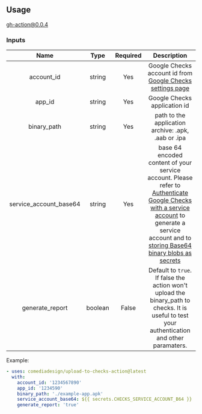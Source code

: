## Usage

gh-action@0.0.4

### Inputs

| Name  | Type  | Required | Description  |
|:-:|:-:|:-:|:-:|
| account_id  | string  |  Yes | Google Checks account id from [Google Checks settings page](https://checks.area120.google.com/console/settings) |
| app_id  | string  |  Yes | Google Checks application id |
| binary_path  | string  |  Yes | path to the application archive: .apk, .aab or .ipa |
| service_account_base64  | string  |  Yes | base 64 encoded content of your service account. Please refer to [Authenticate Google Checks with a service account](https://developers.google.com/checks/guide/integrate/cli/install-checks-cli#authenticate-cli) to generate a service account and to [storing Base64 binary blobs as secrets](https://docs.github.com/en/actions/security-guides/using-secrets-in-github-actions#storing-base64-binary-blobs-as-secrets)  |
| generate_report  | boolean  |  False | Default to `true`. If false the action won't upload the binary_path to checks. It is useful to test your authentication and other paramaters. |

Example:
```yaml
- uses: comediadesign/upload-to-checks-action@latest
  with:
    account_id: '1234567890'
    app_id: '1234590'
    binary_path: './example-app.apk'
    service_account_base64: ${{ secrets.CHECKS_SERVICE_ACCOUNT_B64 }}
    generate_report: 'true'
```
